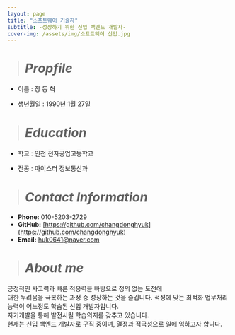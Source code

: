 ```yaml
---
layout: page
title: "소프트웨어 기술자"
subtitle: -성장하기 위한 신입 백엔드 개발자-
cover-img: /assets/img/소프트웨어 신입.jpg
---
```

># *Propfile*  
- 이름 : 장 동 혁
  
- 생년월일 : 1990년 1월 27일  

># *Education*

- 학교 : 인천 전자공업고등학교
  
- 전공 : 마이스터 정보통신과

># *Contact Information*

- **Phone:** 010-5203-2729 
- **GitHub:** [https://github.com/changdonghyuk](https://github.com/changdonghyuk) 
- **Email:** [huk0641@naver.com](mailto:huk0641@naver.com) 

># *About me*

긍정적인 사고력과 빠른 적응력을 바탕으로 정의 없는 도전에   
대한 두려움을 극복하는 과정 중 성장하는 것을 즐깁니다.
적성에 맞는 최적화 업무처리 능력이 어느정도 학습된 신입 개발자입니다.  
자기개발을 통해 발전시킬 학습의지를 갖추고 있습니다.  
현재는 신입 백엔드 개발자로 구직 중이며, 열정과 적극성으로 일에 임하고자 합니다.


